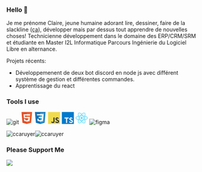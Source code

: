### Hello 👋


<!--**ccaruyer/ccaruyer** is a ✨ _special_ ✨ repository because its `README.md` (this file) appears on your GitHub profile.-->

Je me prénome Claire, jeune humaine adorant lire, dessiner, faire de la slackline ([ça](https://www.francetvinfo.fr/sports/sports-extremes/decouverte-la-slackline-l-aventure-sur-un-fil_2462054.html)), développer mais par dessus tout apprendre de nouvelles choses!
Technicienne développement dans le domaine des ERP/CRM/SRM et étudiante en Master I2L Informatique Parcours Ingénierie du Logiciel Libre en alternance.

Projets récents: 
- Développemenent de deux bot discord en node js avec différent système de gestion et différentes commandes.
- Apprentissage du react

### Tools I use

<p align="left">
  <img src="https://www.vectorlogo.zone/logos/git-scm/git-scm-icon.svg" alt="git" width="32" height="32"/>
  <img src="https://raw.githubusercontent.com/devicons/devicon/master/icons/html5/html5-original.svg" alt="html5" width="32" height="32"/>
  <img src="https://raw.githubusercontent.com/devicons/devicon/master/icons/css3/css3-original.svg" alt="css3" width="32" height="32"/>
  <img src="https://raw.githubusercontent.com/devicons/devicon/master/icons/javascript/javascript-original.svg" alt="javascript" width="32" height="32"/>
  <img src="https://raw.githubusercontent.com/devicons/devicon/master/icons/typescript/typescript-original.svg" alt="typescript" width="32" height="32"/>
  <img src="https://raw.githubusercontent.com/devicons/devicon/master/icons/react/react-original.svg" alt="react" width="32" height="32"/>
  <img src="https://www.vectorlogo.zone/logos/figma/figma-icon.svg" alt="figma" width="32" height="32"/>
</p>


<img  src="https://github-readme-stats.vercel.app/api?username=ccaruyer&show_icons=true&theme=buefy" alt="ccaruyer" ><img  src="https://github-readme-stats.vercel.app/api/top-langs/?username=ccaruyer&layout=compact&hide=html&theme=buefy" alt="ccaruyer">

### Please Support Me
<a href="https://www.buymeacoffee.com/Erebe"><img src="https://img.buymeacoffee.com/button-api/?text=Buy me a onigiri&emoji=🍙&slug=Erebe&button_colour=63b2e3&font_colour=000000&font_family=Cookie&outline_colour=000000&coffee_colour=FFDD00"></a>
